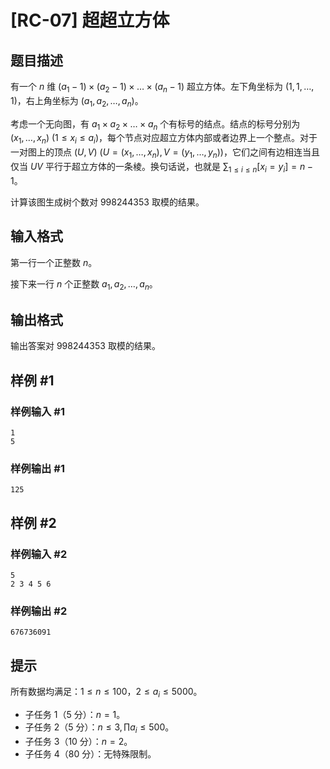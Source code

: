 # [RC-07] 超超立方体

## 题目描述

有一个 $n$ 维 $(a_1-1)\times (a_2-1)\times \dots \times (a_n-1)$ 超立方体。左下角坐标为 $(1,1,\dots,1)$，右上角坐标为 $(a_1,a_2,\dots,a_n)$。

考虑一个无向图，有 $a_1\times a_2\times \dots \times a_n$ 个有标号的结点。结点的标号分别为 $(x_1,\dots,x_n)\ (1\le x_i\le a_i)$，每个节点对应超立方体内部或者边界上一个整点。对于一对图上的顶点 $(U,V)\ (U=(x_1,\dots,x_n),V=(y_1,\dots,y_n))$，它们之间有边相连当且仅当 $UV$ 平行于超立方体的一条棱。换句话说，也就是 $\sum_{1\le i\le n}[x_i=y_i]=n-1$。

计算该图生成树个数对 $998244353$ 取模的结果。

## 输入格式

第一行一个正整数 $n$。

接下来一行 $n$ 个正整数 $a_1,a_2,\dots,a_n$。

## 输出格式

输出答案对 $998244353$ 取模的结果。

## 样例 #1

### 样例输入 #1
```
1
5
```

### 样例输出 #1

```
125
```

## 样例 #2

### 样例输入 #2
```
5
2 3 4 5 6
```

### 样例输出 #2

```
676736091
```

## 提示

所有数据均满足：$1\le n\le 100$，$2\le a_i\le 5000$。

- 子任务 $1$（$5$ 分）：$n=1$。
- 子任务 $2$（$5$ 分）：$n\le 3,\prod a_i\le 500$。
- 子任务 $3$（$10$ 分）：$n=2$。
- 子任务 $4$（$80$ 分）：无特殊限制。
